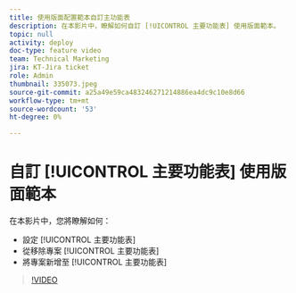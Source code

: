 ```yaml
---
title: 使用版面配置範本自訂主功能表
description: 在本影片中，瞭解如何自訂 [!UICONTROL 主要功能表] 使用版面範本。
topic: null
activity: deploy
doc-type: feature video
team: Technical Marketing
jira: KT-Jira ticket
role: Admin
thumbnail: 335073.jpeg
source-git-commit: a25a49e59ca483246271214886ea4dc9c10e8d66
workflow-type: tm+mt
source-wordcount: '53'
ht-degree: 0%

---
```


# 自訂 [!UICONTROL 主要功能表] 使用版面範本

在本影片中，您將瞭解如何：

* 設定 [!UICONTROL 主要功能表]
* 從移除專案 [!UICONTROL 主要功能表]
* 將專案新增至 [!UICONTROL 主要功能表]


>[!VIDEO](https://video.tv.adobe.com/v/335073/?quality=12&learn=on)
